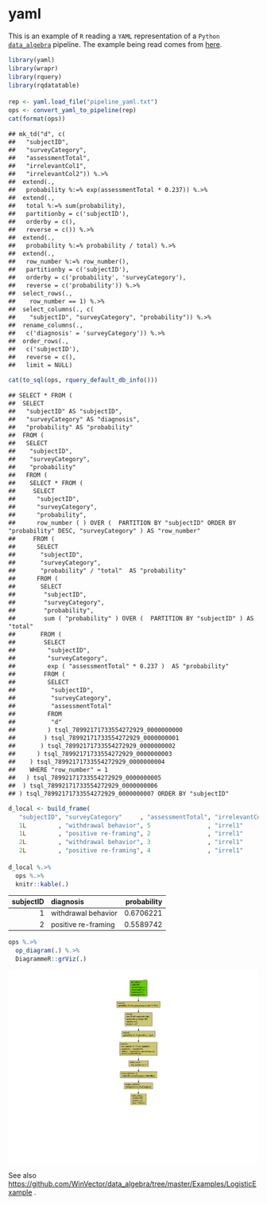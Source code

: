 yaml
================

This is an example of `R` reading a `YAML` representation of a `Python`
[`data_algebra`](https://github.com/WinVector/data_algebra) pipeline.
The example being read comes from
[here](https://github.com/WinVector/data_algebra/blob/master/Examples/LogisticExample/ScoringExample.ipynb).

``` r
library(yaml)
library(wrapr)
library(rquery)
library(rqdatatable)

rep <- yaml.load_file("pipeline_yaml.txt")
ops <- convert_yaml_to_pipeline(rep)
cat(format(ops))
```

    ## mk_td("d", c(
    ##   "subjectID",
    ##   "surveyCategory",
    ##   "assessmentTotal",
    ##   "irrelevantCol1",
    ##   "irrelevantCol2")) %.>%
    ##  extend(.,
    ##   probability %:=% exp(assessmentTotal * 0.237)) %.>%
    ##  extend(.,
    ##   total %:=% sum(probability),
    ##   partitionby = c('subjectID'),
    ##   orderby = c(),
    ##   reverse = c()) %.>%
    ##  extend(.,
    ##   probability %:=% probability / total) %.>%
    ##  extend(.,
    ##   row_number %:=% row_number(),
    ##   partitionby = c('subjectID'),
    ##   orderby = c('probability', 'surveyCategory'),
    ##   reverse = c('probability')) %.>%
    ##  select_rows(.,
    ##    row_number == 1) %.>%
    ##  select_columns(., c(
    ##    "subjectID", "surveyCategory", "probability")) %.>%
    ##  rename_columns(.,
    ##   c('diagnosis' = 'surveyCategory')) %.>%
    ##  order_rows(.,
    ##   c('subjectID'),
    ##   reverse = c(),
    ##   limit = NULL)

``` r
cat(to_sql(ops, rquery_default_db_info()))
```

    ## SELECT * FROM (
    ##  SELECT
    ##   "subjectID" AS "subjectID",
    ##   "surveyCategory" AS "diagnosis",
    ##   "probability" AS "probability"
    ##  FROM (
    ##   SELECT
    ##    "subjectID",
    ##    "surveyCategory",
    ##    "probability"
    ##   FROM (
    ##    SELECT * FROM (
    ##     SELECT
    ##      "subjectID",
    ##      "surveyCategory",
    ##      "probability",
    ##      row_number ( ) OVER (  PARTITION BY "subjectID" ORDER BY "probability" DESC, "surveyCategory" ) AS "row_number"
    ##     FROM (
    ##      SELECT
    ##       "subjectID",
    ##       "surveyCategory",
    ##       "probability" / "total"  AS "probability"
    ##      FROM (
    ##       SELECT
    ##        "subjectID",
    ##        "surveyCategory",
    ##        "probability",
    ##        sum ( "probability" ) OVER (  PARTITION BY "subjectID" ) AS "total"
    ##       FROM (
    ##        SELECT
    ##         "subjectID",
    ##         "surveyCategory",
    ##         exp ( "assessmentTotal" * 0.237 )  AS "probability"
    ##        FROM (
    ##         SELECT
    ##          "subjectID",
    ##          "surveyCategory",
    ##          "assessmentTotal"
    ##         FROM
    ##          "d"
    ##         ) tsql_78992171733554272929_0000000000
    ##        ) tsql_78992171733554272929_0000000001
    ##       ) tsql_78992171733554272929_0000000002
    ##      ) tsql_78992171733554272929_0000000003
    ##    ) tsql_78992171733554272929_0000000004
    ##    WHERE "row_number" = 1
    ##   ) tsql_78992171733554272929_0000000005
    ##  ) tsql_78992171733554272929_0000000006
    ## ) tsql_78992171733554272929_0000000007 ORDER BY "subjectID"

``` r
d_local <- build_frame(
   "subjectID", "surveyCategory"     , "assessmentTotal", "irrelevantCol1", "irrelevantCol2" |
   1L         , "withdrawal behavior", 5                , "irrel1"        , "irrel2"         |
   1L         , "positive re-framing", 2                , "irrel1"        , "irrel2"         |
   2L         , "withdrawal behavior", 3                , "irrel1"        , "irrel2"         |
   2L         , "positive re-framing", 4                , "irrel1"        , "irrel2"         )

d_local %.>% 
  ops %.>% 
  knitr::kable(.)
```

| subjectID | diagnosis           | probability |
| --------: | :------------------ | ----------: |
|         1 | withdrawal behavior |   0.6706221 |
|         2 | positive re-framing |   0.5589742 |

``` r
ops %.>%
  op_diagram(.) %.>% 
  DiagrammeR::grViz(.)
```

![](yaml_files/figure-gfm/diagram-1.png)<!-- -->

See also
<https://github.com/WinVector/data_algebra/tree/master/Examples/LogisticExample>
.
